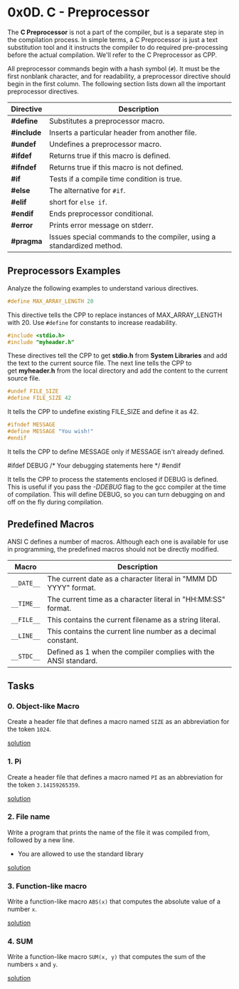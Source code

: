 # 0x0D. C - Preprocessor

The **C Preprocessor** is not a part of the compiler, but is a separate step in the compilation process. In simple terms, a C Preprocessor is just a text substitution tool and it instructs the compiler to do required pre-processing before the actual compilation. We'll refer to the C Preprocessor as CPP.

All preprocessor commands begin with a hash symbol (`#`). It must be the first nonblank character, and for readability, a preprocessor directive should begin in the first column. The following section lists down all the important preprocessor directives.

| Directive    | Description                                                           |
| ------------ | --------------------------------------------------------------------- |
| **#define**  | Substitutes a preprocessor macro.                                     |
| **#include** | Inserts a particular header from another file.                        |
| **#undef**   | Undefines a preprocessor macro.                                       |
| **#ifdef**   | Returns true if this macro is defined.                                |
| **#ifndef**  | Returns true if this macro is not defined.                            |
| **#if**      | Tests if a compile time condition is true.                            |
| **#else**    | The alternative for `#if`.                                            |
| **#elif**    | short for `else if`.                                                  |
| **#endif**   | Ends preprocessor conditional.                                        |
| **#error**   | Prints error message on stderr.                                       |
| **#pragma**  | Issues special commands to the compiler, using a standardized method. |

## Preprocessors Examples

Analyze the following examples to understand various directives.

```c
#define MAX_ARRAY_LENGTH 20
```

This directive tells the CPP to replace instances of MAX_ARRAY_LENGTH with 20. Use `#define` for constants to increase readability.

```c
#include <stdio.h>
#include "myheader.h"
```

These directives tell the CPP to get **stdio.h** from **System Libraries** and add the text to the current source file. The next line tells the CPP to get **myheader.h** from the local directory and add the content to the current source file.

```c
#undef FILE_SIZE
#define FILE_SIZE 42
```

It tells the CPP to undefine existing FILE_SIZE and define it as 42.

```c
#ifndef MESSAGE
#define MESSAGE "You wish!"
#endif
```

It tells the CPP to define MESSAGE only if MESSAGE isn't already defined.

#ifdef DEBUG   /* Your debugging statements here */
#endif

It tells the CPP to process the statements enclosed if DEBUG is defined. This is useful if you pass the *-DDEBUG* flag to the gcc compiler at the time of compilation. This will define DEBUG, so you can turn debugging on and off on the fly during compilation.

## Predefined Macros

ANSI C defines a number of macros. Although each one is available for use in programming, the predefined macros should not be directly modified.

| Macro      | Description                                                      |
| ---------- | ---------------------------------------------------------------- |
| `__DATE__` | The current date as a character literal in "MMM DD YYYY" format. |
| `__TIME__` | The current time as a character literal in "HH:MM:SS" format.    |
| `__FILE__` | This contains the current filename as a string literal.          |
| `__LINE__` | This contains the current line number as a decimal constant.     |
| `__STDC__` | Defined as 1 when the compiler complies with the ANSI standard.  |

## Tasks

### 0. Object-like Macro

Create a header file that defines a macro named `SIZE` as an abbreviation for the token `1024`.

[solution](0-object_like_macro.h)

### 1. Pi

Create a header file that defines a macro named `PI` as an abbreviation for the token `3.14159265359`.

[solution](1-pi.h)

### 2. File name

Write a program that prints the name of the file it was compiled from, followed by a new line.

- You are allowed to use the standard library

[solution](2-main.c)

### 3. Function-like macro

Write a function-like macro `ABS(x)` that computes the absolute value of a number `x`.

[solution](3-function_like_macro.h)

### 4. SUM

Write a function-like macro `SUM(x, y)` that computes the sum of the numbers `x` and `y`.

[solution](4-sum.h)
